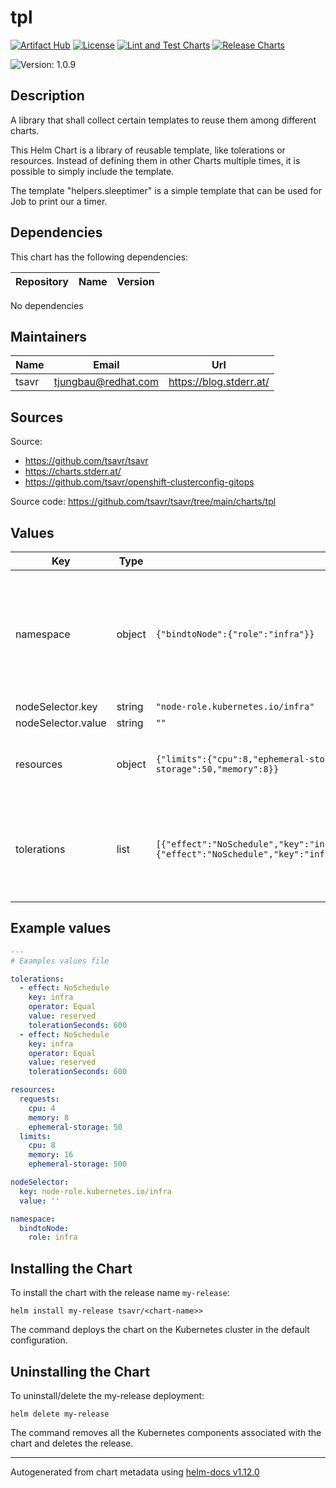 

# tpl

  [![Artifact Hub](https://img.shields.io/endpoint?url=https://artifacthub.io/badge/repository/openshift-bootstraps)](https://artifacthub.io/packages/search?repo=openshift-bootstraps)
  [![License](https://img.shields.io/badge/License-Apache_2.0-blue.svg)](https://opensource.org/licenses/Apache-2.0)
  [![Lint and Test Charts](https://github.com/tsavr/tsavr/actions/workflows/lint_and_test_charts.yml/badge.svg)](https://github.com/tsavr/tsavr/actions/workflows/lint_and_test_charts.yml)
  [![Release Charts](https://github.com/tsavr/tsavr/actions/workflows/release.yml/badge.svg)](https://github.com/tsavr/tsavr/actions/workflows/release.yml)

  ![Version: 1.0.9](https://img.shields.io/badge/Version-1.0.9-informational?style=flat-square)

 

  ## Description

  A library that shall collect certain templates to reuse them among different charts.

This Helm Chart is a library of reusable template, like tolerations or resources.
Instead of defining them in other Charts multiple times, it is possible to simply include the template.

The template "helpers.sleeptimer" is a simple template that can be used for Job to print our a timer.

## Dependencies

This chart has the following dependencies:

| Repository | Name | Version |
|------------|------|---------|

No dependencies

## Maintainers

| Name | Email | Url |
| ---- | ------ | --- |
| tsavr | <tjungbau@redhat.com> | <https://blog.stderr.at/> |

## Sources
Source:
* <https://github.com/tsavr/tsavr>
* <https://charts.stderr.at/>
* <https://github.com/tsavr/openshift-clusterconfig-gitops>

Source code: https://github.com/tsavr/tsavr/tree/main/charts/tpl

## Values

| Key | Type | Default | Description |
|-----|------|---------|-------------|
| namespace | object | `{"bindtoNode":{"role":"infra"}}` | If you want to annotate a namespace to run on a specific node configure the following annotations <br /> Example include:    {{- if .Values.namespace.bindtoNode }}    {{- if .Values.namespace.bindtoNode.role }}    {{- include "helpers.bindtoNode" .Values.namespace.bindtoNode | nindent 4 }}    {{- end }}    {{- end }} |
| nodeSelector.key | string | `"node-role.kubernetes.io/infra"` |  |
| nodeSelector.value | string | `""` |  |
| resources | object | `{"limits":{"cpu":8,"ephemeral-storage":500,"memory":16},"requests":{"cpu":4,"ephemeral-storage":50,"memory":8}}` | If you want to define resources <br /> Example include: {{- if .Values.resources }} {{ include "helpers.resources" .Values.resources  | indent 0 }} {{- end }} |
| tolerations | list | `[{"effect":"NoSchedule","key":"infra","operator":"Equal","tolerationSeconds":600,"value":"reserved"},{"effect":"NoSchedule","key":"infra","operator":"Equal","tolerationSeconds":600,"value":"reserved"}]` | If you want this component to only run on specific nodes, you can configure tolerations of tainted nodes. <br /> Example include: {{- if .Values.tolerations }} {{ include "helpers.tolerations" .Values.tolerations  | indent 0 }} {{- end }} |

## Example values

```yaml
---
# Examples values file

tolerations:
  - effect: NoSchedule
    key: infra
    operator: Equal
    value: reserved
    tolerationSeconds: 600
  - effect: NoSchedule
    key: infra
    operator: Equal
    value: reserved
    tolerationSeconds: 600

resources:
  requests:
    cpu: 4
    memory: 8
    ephemeral-storage: 50
  limits:
    cpu: 8
    memory: 16
    ephemeral-storage: 500

nodeSelector:
  key: node-role.kubernetes.io/infra
  value: ''

namespace:
  bindtoNode:
    role: infra

```

## Installing the Chart

To install the chart with the release name `my-release`:

```console
helm install my-release tsavr/<chart-name>>
```

The command deploys the chart on the Kubernetes cluster in the default configuration.

## Uninstalling the Chart

To uninstall/delete the my-release deployment:

```console
helm delete my-release
```

The command removes all the Kubernetes components associated with the chart and deletes the release.

----------------------------------------------
Autogenerated from chart metadata using [helm-docs v1.12.0](https://github.com/norwoodj/helm-docs/releases/v1.12.0)
